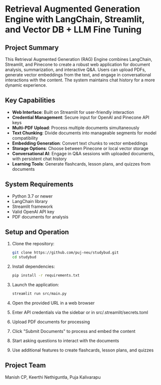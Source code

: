# Retrieval Augmented Generation Engine with LangChain, Streamlit, and Vector DB + LLM Fine Tuning 

## Project Summary

This Retrieval Augmented Generation (RAG) Engine combines LangChain, Streamlit, and Pinecone to create a robust web application for document analysis, summarization, and interactive Q&A. Users can upload PDFs, generate vector embeddings from the text, and engage in conversational interactions with the content. The system maintains chat history for a more dynamic experience.

## Key Capabilities

- **Web Interface**: Built on Streamlit for user-friendly interaction
- **Credential Management**: Secure input for OpenAI and Pinecone API keys
- **Multi-PDF Upload**: Process multiple documents simultaneously
- **Text Chunking**: Divide documents into manageable segments for model compatibility
- **Embedding Generation**: Convert text chunks to vector embeddings
- **Storage Options**: Choose between Pinecone or local vector storage
- **Conversational AI**: Engage in Q&A sessions with uploaded documents, with persistent chat history
- **Learning Tools**: Generate flashcards, lesson plans, and quizzes from documents

## System Requirements

- Python 3.7 or newer
- LangChain library
- Streamlit framework
- Valid OpenAI API key
- PDF documents for analysis

## Setup and Operation

1. Clone the repository:
   ```bash
   git clone https://github.com/puj-neu/studybud.git
   cd studybud
   ```

2. Install dependencies:
   ```bash
   pip install -r requirements.txt
   ```

3. Launch the application:
   ```bash
   streamlit run src/main.py
   ```

4. Open the provided URL in a web browser

5. Enter API credentials via the sidebar or in src/.streamlit/secrets.toml

6. Upload PDF documents for processing

7. Click "Submit Documents" to process and embed the content

8. Start asking questions to interact with the documents

9. Use additional features to create flashcards, lesson plans, and quizzes

## Project Team

Manish CP, Keerthi Nethiguntla, Puja Kalivarapu

